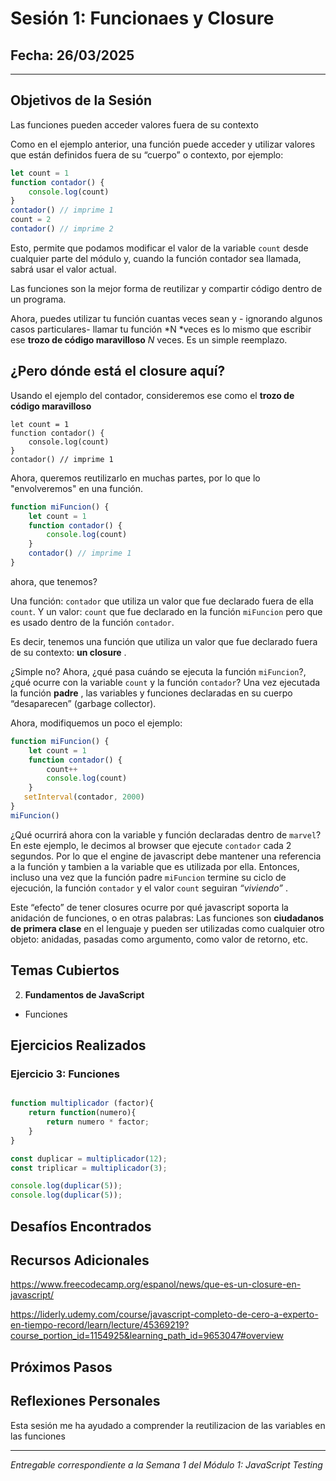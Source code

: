 # Sesión 1: Funcionaes y Closure

## Fecha: 26/03/2025

---

## Objetivos de la Sesión


Las funciones pueden acceder valores fuera de su contexto

Como en el ejemplo anterior, una función puede acceder y utilizar valores que están definidos fuera de su “cuerpo” o contexto, por ejemplo:


```javascript
let count = 1
function contador() {
    console.log(count)
}
contador() // imprime 1
count = 2
contador() // imprime 2

```

Esto, permite que podamos modificar el valor de la variable `count` desde cualquier parte del módulo y, cuando la función contador sea llamada, sabrá usar el valor actual.


Las funciones son la mejor forma de reutilizar y compartir código dentro de un programa.

Ahora, puedes utilizar tu función cuantas veces sean y - ignorando algunos casos particulares- llamar tu función *N *veces es lo mismo que escribir ese **trozo de código maravilloso** *N* veces. Es un simple reemplazo.


## ¿Pero dónde está el closure aquí?

Usando el ejemplo del contador, consideremos ese como el **trozo de código maravilloso**

```
let count = 1
function contador() {
    console.log(count)
}
contador() // imprime 1
```

Ahora, queremos reutilizarlo en muchas partes, por lo que lo "envolveremos" en una función.

```javascript
function miFuncion() {
    let count = 1
    function contador() {
        console.log(count)
    }
    contador() // imprime 1
}
```

ahora, que tenemos?

Una función: `contador` que utiliza un valor que fue declarado fuera de ella `count`. Y un valor: `count` que fue declarado en la función `miFuncion` pero que es usado dentro de la función `contador`.

Es decir, tenemos una función que utiliza un valor que fue declarado fuera de su contexto:  **un closure** .

¿Simple no? Ahora, ¿qué pasa cuándo se ejecuta la función `miFuncion`?, ¿qué ocurre con la variable `count` y la función `contador`?
Una vez ejecutada la función  **padre** , las variables y funciones declaradas en su cuerpo “desaparecen” (garbage collector).

Ahora, modifiquemos un poco el ejemplo:

```javascript
function miFuncion() {
    let count = 1
    function contador() {
        count++
        console.log(count)
    }
   setInterval(contador, 2000)
}
miFuncion()
```

¿Qué ocurrirá ahora con la variable y función declaradas dentro de `marvel`?
En este ejemplo, le decimos al browser que ejecute `contador` cada 2 segundos. Por lo que el engine de javascript debe mantener una referencia a la función y tambien a la variable que es utilizada por ella. Entonces, incluso una vez que la función padre `miFuncion` termine su ciclo de ejecución, la función `contador` y el valor `count` seguiran  *“viviendo”* .

Este “efecto” de tener closures ocurre por qué javascript soporta la anidación de funciones, o en otras palabras: Las funciones son **ciudadanos de primera clase** en el lenguaje y pueden ser utilizadas como cualquier otro objeto: anidadas, pasadas como argumento, como valor de retorno, etc.




## Temas Cubiertos

2. **Fundamentos de JavaScript**

* Funciones

## Ejercicios Realizados

### Ejercicio 3: Funciones

```javascript

function multiplicador (factor){
    return function(numero){
        return numero * factor;
    }
}

const duplicar = multiplicador(12);
const triplicar = multiplicador(3);

console.log(duplicar(5));
console.log(duplicar(5));

```

## Desafíos Encontrados

## Recursos Adicionales

https://www.freecodecamp.org/espanol/news/que-es-un-closure-en-javascript/

https://liderly.udemy.com/course/javascript-completo-de-cero-a-experto-en-tiempo-record/learn/lecture/45369219?course_portion_id=1154925&learning_path_id=9653047#overview

## Próximos Pasos

## Reflexiones Personales

Esta sesión me ha ayudado a comprender la reutilizacion de las variables en las funciones

---

*Entregable correspondiente a la Semana 1 del Módulo 1: JavaScript Testing*
